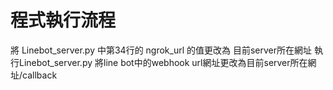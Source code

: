 # 程式執行流程
將 Linebot_server.py 中第34行的 ngrok_url 的值更改為 目前server所在網址
執行Linebot_server.py
將line bot中的webhook url網址更改為目前server所在網址/callback